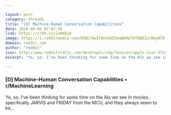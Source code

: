 ```yaml
---

layout: post
category: threads
title: "[D] Machine-Human Conversation Capabilities"
date: 2018-06-06 07:07:56
link: https://vrhk.co/2xMXEyD
image: https://i.redditmedia.com/0IWLF0wIF0okbGE5mqWA9pTATQ8D1orBeyW78fYPYtM.jpg?w=320&s=71a39fe57b49064cf93a16f5b3a60439
domain: reddit.com
author: "reddit"
icon: http://www.redditstatic.com/desktop2x/img/favicon/apple-icon-57x57.png
excerpt: "Yo, so. I've been thinking for some time on the AIs we see in movies, specifically JARVIS and FRIDAY from the MCU, and they always seem to be..."

---
```


### [D] Machine-Human Conversation Capabilities • r/MachineLearning

Yo, so. I've been thinking for some time on the AIs we see in movies, specifically JARVIS and FRIDAY from the MCU, and they always seem to be...
